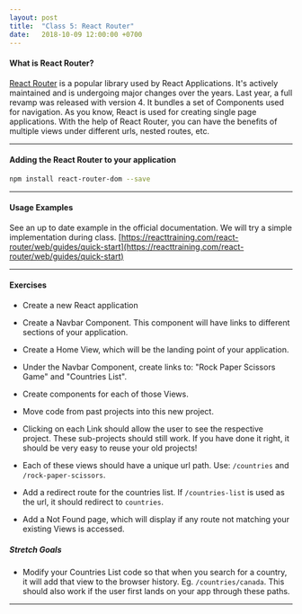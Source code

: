 ```yaml
---
layout: post
title:  "Class 5: React Router"
date:   2018-10-09 12:00:00 +0700
---
```


#### What is React Router?

[React Router](https://reacttraining.com/react-router/) is a popular library used by React Applications. It's actively maintained and is undergoing major changes over the years. Last year, a full revamp was released with version 4.
It bundles a set of Components used for navigation. As you know, React is used for creating single page applications. With the help of React Router, you can have the benefits of multiple views under different urls, nested routes, etc.

---

#### Adding the React Router to your application

```bash
npm install react-router-dom --save
```

---

#### Usage Examples

See an up to date example in the official documentation. We will try a simple implementation during class. [https://reacttraining.com/react-router/web/guides/quick-start](https://reacttraining.com/react-router/web/guides/quick-start)

---

#### Exercises

- Create a new React application

- Create a Navbar Component. This component will have links to different sections of your application.

- Create a Home View, which will be the landing point of your application.

- Under the Navbar Component, create links to: "Rock Paper Scissors Game" and "Countries List".

- Create components for each of those Views.

- Move code from past projects into this new project.

- Clicking on each Link should allow the user to see the respective project. These sub-projects should still work. If you have done it right, it should be very easy to reuse your old projects!

- Each of these views should have a unique url path. Use: `/countries` and `/rock-paper-scissors`.

- Add a redirect route for the countries list. If `/countries-list` is used as the url,
it should redirect to `countries`.

- Add a Not Found page, which will display if any route not matching your existing Views is accessed.


##### Stretch Goals

- Modify your Countries List code so that when you search for a country, it will add
that view to the browser history. Eg. `/countries/canada`. This should also work if the user first lands on your app through these paths.

---
